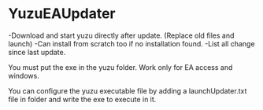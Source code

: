 # YuzuEAUpdater
-Download and start yuzu directly after update. (Replace old files and launch)
-Can install from scratch too if no installation found.
-List all change since last update.


You must put the exe in the yuzu folder.
Work only for EA access and windows.

You can configure the yuzu executable file by adding a launchUpdater.txt file in folder and write the exe to execute in it.
